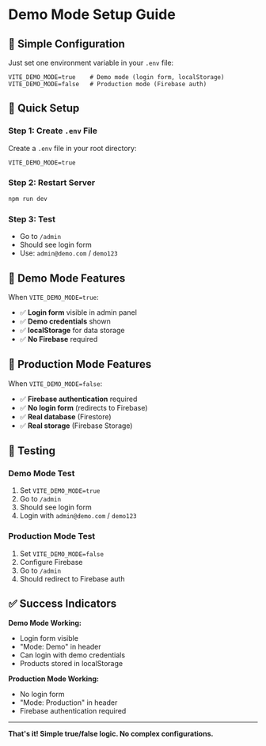 # Demo Mode Setup Guide

## 🎯 Simple Configuration

Just set one environment variable in your `.env` file:

```env
VITE_DEMO_MODE=true    # Demo mode (login form, localStorage)
VITE_DEMO_MODE=false   # Production mode (Firebase auth)
```

## 🔧 Quick Setup

### Step 1: Create `.env` File

Create a `.env` file in your root directory:

```env
VITE_DEMO_MODE=true
```

### Step 2: Restart Server

```bash
npm run dev
```

### Step 3: Test

- Go to `/admin`
- Should see login form
- Use: `admin@demo.com` / `demo123`

## 🎯 Demo Mode Features

When `VITE_DEMO_MODE=true`:
- ✅ **Login form** visible in admin panel
- ✅ **Demo credentials** shown
- ✅ **localStorage** for data storage
- ✅ **No Firebase** required

## 🚀 Production Mode Features

When `VITE_DEMO_MODE=false`:
- ✅ **Firebase authentication** required
- ✅ **No login form** (redirects to Firebase)
- ✅ **Real database** (Firestore)
- ✅ **Real storage** (Firebase Storage)

## 🧪 Testing

### Demo Mode Test
1. Set `VITE_DEMO_MODE=true`
2. Go to `/admin`
3. Should see login form
4. Login with `admin@demo.com` / `demo123`

### Production Mode Test
1. Set `VITE_DEMO_MODE=false`
2. Configure Firebase
3. Go to `/admin`
4. Should redirect to Firebase auth

## ✅ Success Indicators

**Demo Mode Working:**
- Login form visible
- "Mode: Demo" in header
- Can login with demo credentials
- Products stored in localStorage

**Production Mode Working:**
- No login form
- "Mode: Production" in header
- Firebase authentication required

---

**That's it! Simple true/false logic. No complex configurations.** 